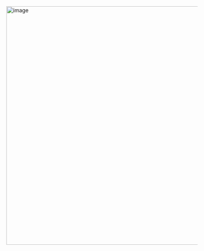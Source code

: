 <img width="844" height="628" alt="image" src="https://github.com/user-attachments/assets/bda10247-b92a-43c5-aff0-a75cf3eeb090" />
